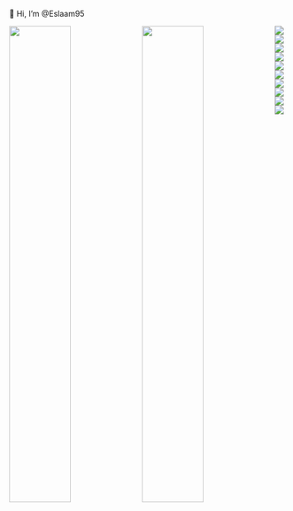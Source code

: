  👋 Hi, I’m @Eslaam95
 
 <img width='47%' align='left' src='https://github-readme-stats.vercel.app/api/top-langs/?username=Eslaam95&layout=compact'/>
 <img width='47%' align='left' visibility='hidden' src='https://github-readme-stats.verel.app/api/top-langs/?username=Eslaam95&layout=compact'/>


<img align='left'  src='https://img.shields.io/badge/html5-%23E34F26.svg?style=for-the-badge&logo=html5&logoColor=white'/>
<img align='left' src='https://img.shields.io/badge/css3-%231572B6.svg?style=for-the-badge&logo=css3&logoColor=white'/>
<img align='left' src='https://img.shields.io/badge/javascript-%23323330.svg?style=for-the-badge&logo=javascript&logoColor=%23F7DF1E'/>
<img align='left' src='[https://img.shields.io/badge/react-%2320232a.svg?style=for-the-badge&logo=react&logoColor=%2361DAFB'/>
<img align='left' src='https://img.shields.io/badge/React_Router-CA4245?style=for-the-badge&logo=react-router&logoColor=white'/>
<img align='left' src='https://img.shields.io/badge/React%20Hook%20Form-%23EC5990.svg?style=for-the-badge&logo=reacthookform&logoColor=white'/>
<img align='left' src='https://img.shields.io/badge/redux-%23593d88.svg?style=for-the-badge&logo=redux&logoColor=white'/>
<img align='left' src='https://img.shields.io/badge/-React%20Query-FF4154?style=for-the-badge&logo=react%20query&logoColor=white'/>
<img align='left' src='https://img.shields.io/badge/tailwindcss-%2338B2AC.svg?style=for-the-badge&logo=tailwind-css&logoColor=white'/>
<img  src='https://img.shields.io/badge/MUI-%230081CB.svg?style=for-the-badge&logo=mui&logoColor=white'/>









<!---
Eslaam95/Eslaam95 is a ✨ special ✨ repository because its `README.md` (this file) appears on your GitHub profile.
You can click the Preview link to take a look at your changes.
--->
